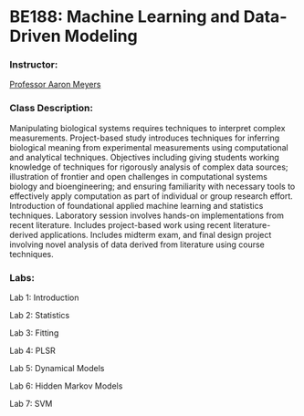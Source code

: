 # BE188: Machine Learning and Data-Driven Modeling

### Instructor: 

[Professor Aaron Meyers](https://www.bioeng.ucla.edu/aaron-meyer-ph-d/)

### Class Description:

Manipulating biological systems requires techniques to interpret complex measurements. Project-based study introduces techniques for inferring biological meaning from experimental measurements using computational and analytical techniques. Objectives including giving students working knowledge of techniques for rigorously analysis of complex data sources; illustration of frontier and open challenges in computational systems biology and bioengineering; and ensuring familiarity with necessary tools to effectively apply computation as part of individual or group research effort. Introduction of foundational applied machine learning and statistics techniques. Laboratory session involves hands-on implementations from recent literature. Includes project-based work using recent literature-derived applications. Includes midterm exam, and final design project involving novel analysis of data derived from literature using course techniques.

### Labs:

Lab 1: Introduction

Lab 2: Statistics

Lab 3: Fitting

Lab 4: PLSR

Lab 5: Dynamical Models

Lab 6: Hidden Markov Models

Lab 7: SVM
